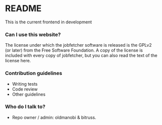 # README #
This is the current frontend in development
 


### Can I use this website? ###

The license under which the jobfetcher software is released is the GPLv2 (or later) from the Free Software
Foundation. A copy of the license is included with every copy of jobfetcher, but you can also read the text of
the license here.


### Contribution guidelines ###

* Writing tests
* Code review
* Other guidelines

### Who do I talk to? ###

* Repo owner / admin: oldmanobi & bitruss.
